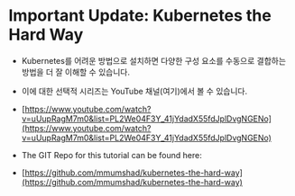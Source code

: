# Important Update: Kubernetes the Hard Way

* Kubernetes를 어려운 방법으로 설치하면 다양한 구성 요소를 수동으로 결합하는 방법을 더 잘 이해할 수 있습니다.
* 이에 대한 선택적 시리즈는 YouTube 채널(여기)에서 볼 수 있습니다.

* [https://www.youtube.com/watch?v=uUupRagM7m0&list=PL2We04F3Y_41jYdadX55fdJplDvgNGENo](https://www.youtube.com/watch?v=uUupRagM7m0&list=PL2We04F3Y_41jYdadX55fdJplDvgNGENo)



* The GIT Repo for this tutorial can be found here: 
* [https://github.com/mmumshad/kubernetes-the-hard-way](https://github.com/mmumshad/kubernetes-the-hard-way)